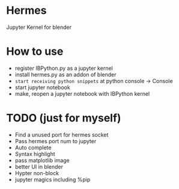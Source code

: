 # Hermes
Jupyter Kernel for blender

# How to use
- register IBPython.py as a jupyter kernel
- install hermes.py as an addon of blender
- `start receiving python snippets` at python console -> Console
- start jupyter notebook
- make, reopen a jupyter notebook with IBPython kernel

# TODO (just for myself)
- Find a unused port for hermes socket
- Pass hermes port num to jupyter
- Auto complete
- Syntax highlight
- pass matplotlib image
- better UI in blender
- Hypter non-block
- jupyter magics including %pip
